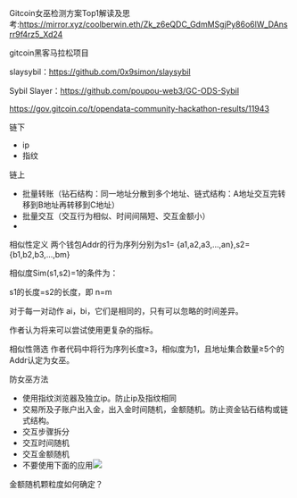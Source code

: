 Gitcoin女巫检测方案Top1解读及思考:https://mirror.xyz/coolberwin.eth/Zk_z6eQDC_GdmMSgjPy86o6lW_DAnsrr9f4rz5_Xd24

gitcoin黑客马拉松项目

slaysybil：https://github.com/0x9simon/slaysybil

Sybil Slayer：https://github.com/poupou-web3/GC-ODS-Sybil

https://gov.gitcoin.co/t/opendata-community-hackathon-results/11943



链下
- ip
- 指纹

链上
- 批量转账（钻石结构：同一地址分散到多个地址、链式结构：A地址交互完转移到B地址再转移到C地址）
- 批量交互（交互行为相似、时间间隔短、交互金额小）
- 

相似性定义
两个钱包Addr的行为序列分别为s1= {a1,a2,a3,...,an},s2={b1,b2,b3,...,bm}

相似度Sim(s1,s2)=1的条件为：

s1的长度=s2的长度，即 n=m

对于每一对动作 ai，bi，它们是相同的，只有可以忽略的时间差异。

作者认为将来可以尝试使用更复杂的指标。

相似性筛选
作者代码中将行为序列长度≥3，相似度为1，且地址集合数量≥5个的Addr认定为女巫。

防女巫方法
- 使用指纹浏览器及独立ip。防止ip及指纹相同
- 交易所及子账户出入金，出入金时间随机，金额随机。防止资金钻石结构或链式结构。
- 交互步骤拆分
- 交互时间随机
- 交互金额随机
- 不要使用下面的应用![](https://s2.loli.net/2022/11/30/l9sF3YoNd5RMA8C.png)

金额随机颗粒度如何确定？